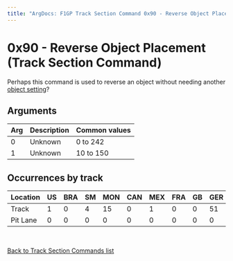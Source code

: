 ```yaml
---
title: "ArgDocs: F1GP Track Section Command 0x90 - Reverse Object Placement"
---
```


# 0x90 - Reverse Object Placement (Track Section Command)

Perhaps this command is used to reverse an object without needing another
[object setting](/argdocs/file-formats/track/object-settings/)?


## Arguments

<table class="table table-bordered table-striped table--small">
    <thead>
        <tr>
            <th>Arg</th>
            <th>Description</th>
            <th>Common values</th>
        </tr>
    </thead>
    <tbody>
        <tr>
            <td>0</td>
            <td>Unknown</td>
            <td>0 to 242</td>
        </tr>
        <tr>
            <td>1</td>
            <td>Unknown</td>
            <td>10 to 150</td>
        </tr>
    </tbody>
</table>


## Occurrences by track
   
<table class="table table-bordered table-striped">
    <thead>
        <tr>
            <th>Location</th>
            <th class="text-right">US</th>
            <th class="text-right">BRA</th>
            <th class="text-right">SM</th>
            <th class="text-right">MON</th>
            <th class="text-right">CAN</th>
            <th class="text-right">MEX</th>
            <th class="text-right">FRA</th>
            <th class="text-right">GB</th>
            <th class="text-right">GER</th>
            <th class="text-right">HUN</th>
            <th class="text-right">BEL</th>
            <th class="text-right">ITA</th>
            <th class="text-right">POR</th>
            <th class="text-right">SPA</th>
            <th class="text-right">JAP</th>
            <th class="text-right">AUS</th>
        </tr>
    </thead>
    <tbody>
        <tr>
            <td>Track</td>
            <td class="text-right">1</td>
            <td class="text-right">0</td>
            <td class="text-right">4</td>
            <td class="text-right">15</td>
            <td class="text-right">0</td>
            <td class="text-right">1</td>
            <td class="text-right">0</td>
            <td class="text-right">0</td>
            <td class="text-right">51</td>
            <td class="text-right">0</td>
            <td class="text-right">21</td>
            <td class="text-right">6</td>
            <td class="text-right">0</td>
            <td class="text-right">2</td>
            <td class="text-right">0</td>
            <td class="text-right">0</td>
        </tr>
        <tr>
            <td>Pit Lane</td>
            <td class="text-right">0</td>
            <td class="text-right">0</td>
            <td class="text-right">0</td>
            <td class="text-right">0</td>
            <td class="text-right">0</td>
            <td class="text-right">0</td>
            <td class="text-right">0</td>
            <td class="text-right">0</td>
            <td class="text-right">0</td>
            <td class="text-right">0</td>
            <td class="text-right">0</td>
            <td class="text-right">0</td>
            <td class="text-right">0</td>
            <td class="text-right">0</td>
            <td class="text-right">0</td>
            <td class="text-right">0</td>
        </tr>
    </tbody>
</table>

<br />

[Back to Track Section Commands list](/argdocs/track-data/track-section-commands/)
